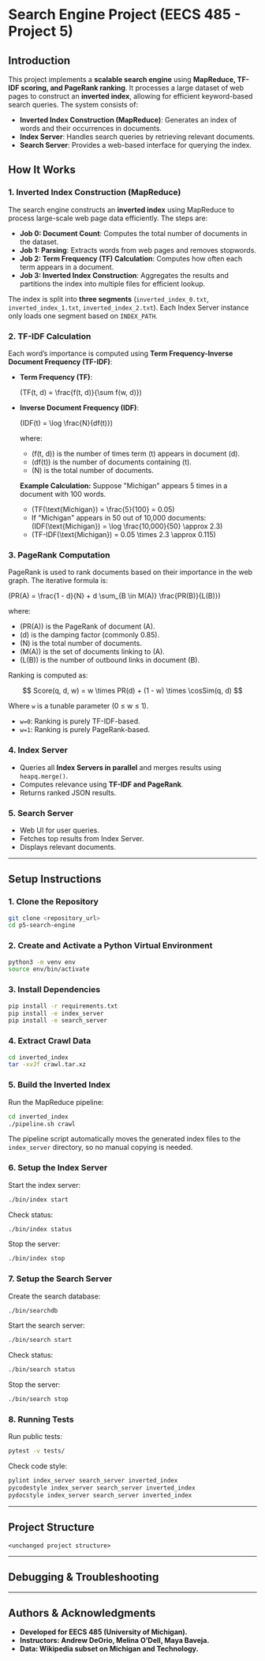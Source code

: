 # **Search Engine Project (EECS 485 - Project 5)**

## **Introduction**
This project implements a **scalable search engine** using **MapReduce, TF-IDF scoring, and PageRank ranking**. It processes a large dataset of web pages to construct an **inverted index**, allowing for efficient keyword-based search queries. The system consists of:

- **Inverted Index Construction (MapReduce)**: Generates an index of words and their occurrences in documents.
- **Index Server**: Handles search queries by retrieving relevant documents.
- **Search Server**: Provides a web-based interface for querying the index.

## **How It Works**

### **1. Inverted Index Construction (MapReduce)**

The search engine constructs an **inverted index** using MapReduce to process large-scale web page data efficiently. The steps are:

- **Job 0: Document Count**: Computes the total number of documents in the dataset.
- **Job 1: Parsing**: Extracts words from web pages and removes stopwords.
- **Job 2: Term Frequency (TF) Calculation**: Computes how often each term appears in a document.
- **Job 3: Inverted Index Construction**: Aggregates the results and partitions the index into multiple files for efficient lookup.

The index is split into **three segments** (`inverted_index_0.txt`, `inverted_index_1.txt`, `inverted_index_2.txt`). Each Index Server instance only loads one segment based on `INDEX_PATH`.

### **2. TF-IDF Calculation**

Each word’s importance is computed using **Term Frequency-Inverse Document Frequency (TF-IDF)**:

- **Term Frequency (TF)**:

  \(TF(t, d) = \frac{f(t, d)}{\sum f(w, d)}\)

- **Inverse Document Frequency (IDF)**:

  \(IDF(t) = \log \frac{N}{df(t)}\)

  where:
  - \(f(t, d)\) is the number of times term \(t\) appears in document \(d\).
  - \(df(t)\) is the number of documents containing \(t\).
  - \(N\) is the total number of documents.

  **Example Calculation:**
  Suppose "Michigan" appears 5 times in a document with 100 words.
  - \(TF(\text{Michigan}) = \frac{5}{100} = 0.05\)
  - If "Michigan" appears in 50 out of 10,000 documents:
    \(IDF(\text{Michigan}) = \log \frac{10,000}{50} \approx 2.3\)
  - \(TF-IDF(\text{Michigan}) = 0.05 \times 2.3 \approx 0.115\)

### **3. PageRank Computation**

PageRank is used to rank documents based on their importance in the web graph. The iterative formula is:

\(PR(A) = \frac{1 - d}{N} + d \sum_{B \in M(A)} \frac{PR(B)}{L(B)}\)

where:
- \(PR(A)\) is the PageRank of document \(A\).
- \(d\) is the damping factor (commonly 0.85).
- \(N\) is the total number of documents.
- \(M(A)\) is the set of documents linking to \(A\).
- \(L(B)\) is the number of outbound links in document \(B\).

Ranking is computed as:

$$
Score(q, d, w) = w \times PR(d) + (1 - w) \times \cosSim(q, d)
$$

Where `w` is a tunable parameter (0 ≤ w ≤ 1).

- `w=0`: Ranking is purely TF-IDF-based.
- `w=1`: Ranking is purely PageRank-based.

### **4. Index Server**

- Queries all **Index Servers in parallel** and merges results using `heapq.merge()`.
- Computes relevance using **TF-IDF and PageRank**.
- Returns ranked JSON results.

### **5. Search Server**

- Web UI for user queries.
- Fetches top results from Index Server.
- Displays relevant documents.

---

## **Setup Instructions**

### **1. Clone the Repository**

```bash
git clone <repository_url>
cd p5-search-engine
```

### **2. Create and Activate a Python Virtual Environment**

```bash
python3 -m venv env
source env/bin/activate
```

### **3. Install Dependencies**

```bash
pip install -r requirements.txt
pip install -e index_server
pip install -e search_server
```

### **4. Extract Crawl Data**

```bash
cd inverted_index
tar -xvJf crawl.tar.xz
```

### **5. Build the Inverted Index**

Run the MapReduce pipeline:

```bash
cd inverted_index
./pipeline.sh crawl
```

The pipeline script automatically moves the generated index files to the `index_server` directory, so no manual copying is needed.

### **6. Setup the Index Server**

Start the index server:

```bash
./bin/index start
```

Check status:

```bash
./bin/index status
```

Stop the server:

```bash
./bin/index stop
```

### **7. Setup the Search Server**

Create the search database:

```bash
./bin/searchdb
```

Start the search server:

```bash
./bin/search start
```

Check status:

```bash
./bin/search status
```

Stop the server:

```bash
./bin/search stop
```

### **8. Running Tests**

Run public tests:

```bash
pytest -v tests/
```

Check code style:

```bash
pylint index_server search_server inverted_index
pycodestyle index_server search_server inverted_index
pydocstyle index_server search_server inverted_index
```

---

## **Project Structure**

```
<unchanged project structure>
```

---

## **Debugging & Troubleshooting**

<unchanged debugging section>

---

## **Authors & Acknowledgments**

- **Developed for EECS 485 (University of Michigan).**
- **Instructors: Andrew DeOrio, Melina O’Dell, Maya Baveja.**
- **Data: Wikipedia subset on Michigan and Technology.**

